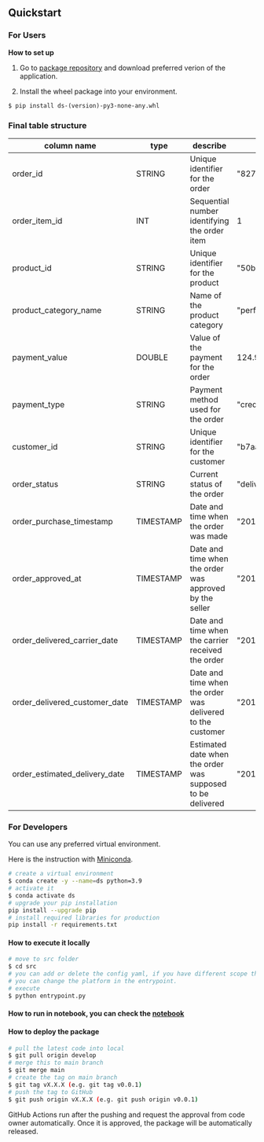 ## Quickstart

### For Users

**How to set up**

1. Go to [package repository](https://github.com/knightzhang1314/ecommerce-test) and download preferred verion of the application.

2. Install the wheel package into your environment.

```
$ pip install ds-(version)-py3-none-any.whl
```
### Final table structure

column name | type | describe | sample
--- | --- | --- | ---
order_id | STRING | Unique identifier for the order | "8272b63d03f5f79c56e9e4120aec44ef"
order_item_id | INT | Sequential number identifying the order item | 1
product_id | STRING | Unique identifier for the product | "50ba38c4dc467baab1ea2c8c7747934d"
product_category_name | STRING | Name of the product category | "perfumery"
payment_value | DOUBLE | Value of the payment for the order | 124.90
payment_type | STRING | Payment method used for the order | "credit_card"
customer_id | STRING | Unique identifier for the customer | "b7aafc6ed8380bb86f57c1a4606fccc7"
order_status | STRING | Current status of the order | "delivered"
order_purchase_timestamp | TIMESTAMP | Date and time when the order was made | "2017-02-13 22:07:15"
order_approved_at | TIMESTAMP | Date and time when the order was approved by the seller | "2017-02-13 22:22:46"
order_delivered_carrier_date | TIMESTAMP | Date and time when the carrier received the order | "2017-03-09 14:17:59"
order_delivered_customer_date | TIMESTAMP | Date and time when the order was delivered to the customer | "2017-03-16 13:19:19"
order_estimated_delivery_date | TIMESTAMP | Estimated date when the order was supposed to be delivered | "2017-03-21 00:00:00"

### For Developers

You can use any preferred virtual environment.

Here is the instruction with [Miniconda](https://docs.conda.io/en/latest/miniconda.html).

```sh
# create a virtual environment
$ conda create -y --name=ds python=3.9
# activate it
$ conda activate ds
# upgrade your pip installation
pip install --upgrade pip
# install required libraries for production
pip install -r requirements.txt
```

#### How to execute it locally

```sh
# move to src folder
$ cd src
# you can add or delete the config yaml, if you have different scope then add after config
# you can change the platform in the entrypoint.
# execute
$ python entrypoint.py
```

#### How to run in notebook, you can check the [notebook](https://github.com/knightzhang1314/ecommerce-test/blob/dev/notebook/sales_predict.ipynb)


#### How to deploy the package

```sh
# pull the latest code into local
$ git pull origin develop
# merge this to main branch
$ git merge main
# create the tag on main branch
$ git tag vX.X.X (e.g. git tag v0.0.1)
# push the tag to GitHub
$ git push origin vX.X.X (e.g. git push origin v0.0.1)
```

GitHub Actions run after the pushing and request the approval from code owner automatically. Once it is approved, the package will be automatically released.
